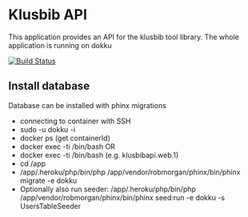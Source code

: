# Klusbib API

This application provides an API for the klusbib tool library. The whole application is running on dokku

[![Build Status](https://travis-ci.org/renardeau/klusbibapi.svg?branch=master)](https://travis-ci.org/renardeau/klusbibapi)

## Install database

Database can be installed with phinx migrations
* connecting to container with SSH
* sudo -u dokku -i
* docker ps (get containerId)
* docker exec -ti <containerId> /bin/bash
OR
* docker exec -ti <containerName> /bin/bash (e.g. klusbibapi.web.1)
* cd /app
* /app/.heroku/php/bin/php /app/vendor/robmorgan/phinx/bin/phinx migrate -e dokku
* Optionally also run seeder: /app/.heroku/php/bin/php /app/vendor/robmorgan/phinx/bin/phinx seed:run -e dokku -s UsersTableSeeder
